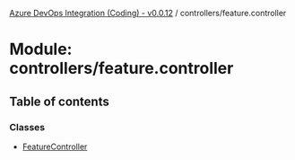 [Azure DevOps Integration (Coding) - v0.0.12](../README.md) / controllers/feature.controller

# Module: controllers/feature.controller

## Table of contents

### Classes

- [FeatureController](../classes/controllers_feature_controller.FeatureController.md)
